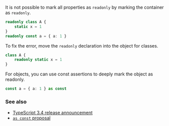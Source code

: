 It is not possible to mark all properties as `readonly` by marking the container as `readonly`.

```ts
readonly class A {
    static x = 1
}
readonly const a = { a: 1 }
```

To fix the error, move the `readonly` declaration into the object for classes.

```ts
class A {
    readonly static x = 1
}
```

For objects, you can use const assertions to deeply mark the object as readonly.

```ts
const a = { a: 1 } as const
```

### See also

- [TypeScript 3.4 release announcement](https://devblogs.microsoft.com/typescript/announcing-typescript-3-4/)
- [`as const` proposal](https://github.com/Microsoft/TypeScript/issues/26979)
